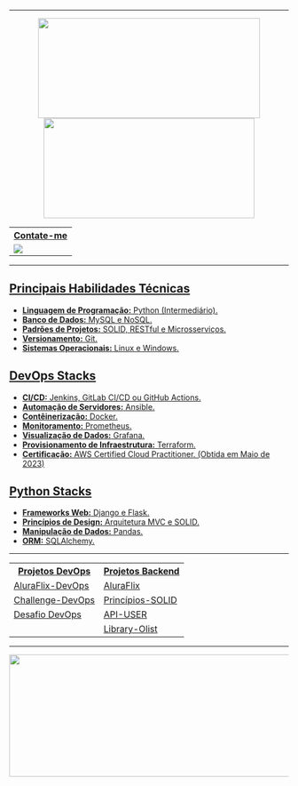 <hr>

<div align="center" class="stats-and-mostused">
	<a href="https://github.com/MatheuslFavaretto">
  	<img height="180em" width="400em" src="https://github-readme-stats.vercel.app/api?username=MatheuslFavaretto&show_icons=true&theme=dark&include_all_commits=true&count_private=true"/>
   	<!-- Most used programming languages -->
  	<img height="180em" width="380em" src="https://github-readme-stats.vercel.app/api/top-langs/?username=MatheuslFavaretto&layout=compact&langs_count=10&theme=dark"/>
</div>

<div align="center" class="contact">
	<table>
		<tr><th>Contate-me</th></tr>
		<tr>
			<td>
			<a target="_blank" href="https://www.linkedin.com/in/matfavaretto22/">
 			<img src="https://img.shields.io/badge/-LinkedIn-%230077B5?style=for-the-badge&logo=linkedin&logoColor=white">
			</td>
		</tr>
	</table>
</div>

<hr>

## Principais Habilidades Técnicas
- **Linguagem de Programação:** Python (Intermediário). <!-- Conhecimentos Consideráveis -->
- **Banco de Dados:** MySQL e NoSQL. <!-- Bancos de dados com os quais estou habituado; SGBDs não são considerados -->
- **Padrões de Projetos:** SOLID, RESTful e Microsserviços. <!-- Padrões de Projetos praticados -->
- **Versionamento:** Git. <!-- Controle de Versão de Código -->
- **Sistemas Operacionais:** Linux e Windows. <!-- Sistemas operacionais com os quais estou habituado -->

## DevOps Stacks 
- **CI/CD:** Jenkins, GitLab CI/CD ou GitHub Actions. <!-- Ferramentas com as quais estou habituado -->
- **Automação de Servidores:** Ansible. <!-- Ferramenta de automação de servidores preferida -->
- **Contêinerização:** Docker. <!-- Criação de contêineres para aplicações -->
- **Monitoramento:** Prometheus. <!-- Ferramenta de monitoramento que possuo mais prática -->
- **Visualização de Dados:** Grafana. <!-- Criação de Dashboards -->
- **Provisionamento de Infraestrutura:** Terraform. <!-- Ferramenta que possuo mais prática para provisionar ambientes na nuvem -->
- **Certificação:** AWS Certified Cloud Practitioner. (Obtida em Maio de 2023) <!-- Certificação obtida -->

## Python Stacks 
- **Frameworks Web:** Django e Flask. <!-- Frameworks web com os quais tenho prática -->
- **Princípios de Design:** Arquitetura MVC e SOLID. <!-- Princípios de projeto que busco seguir -->
- **Manipulação de Dados:** Pandas. <!-- Biblioteca para manipulação e análise de dados em Python -->
- **ORM:** SQLAlchemy. <!-- ORM com o qual tenho mais prática -->

 
<hr>

<div align="center" class="projects">
	<table>
		<tr class="header">
			<th>Projetos DevOps</th>
			<th>Projetos Backend</th>
		</tr>
		<tr class="column1">
			<td><a href="https://github.com/MatheuslFavaretto/Challenge_DevOps">AluraFlix-DevOps</a> <!-- entrar no repositório --></td>
			<td><a href="https://github.com/MatheuslFavaretto/Challenge_Backend">AluraFlix</a> <!-- link para o seu projeto Backend --></td>
		<tr class="column2">
  			<td><a href="https://github.com/MatheuslFavaretto/Challenge_DevOps-2">Challenge-DevOps</a> <!-- Challenger DevOps Alura--></td>
			<td><a href="https://github.com/MatheuslFavaretto/GitSOLID">Princípios-SOLID</a> <!-- link para o seu projeto Backend --></td>
		<tr class="column3">
			<td><a href="https://github.com/MatheuslFavaretto/devops-project">Desafio DevOps</a> <!-- Desafio de automação de um sistema em docker-compose --></td>
			<td><a href="https://github.com/MatheuslFavaretto/api-user">API-USER</a>
		<tr class="column4">
  			<td><a href=""></a> </td>
			<td><a href="https://github.com/MatheuslFavaretto/library-olist">Library-Olist</a> 
		</tr>
	</table>
</div>



<hr>


<div align="center" class="day-streak">
	<a href="https://github.com/MatheuslFavaretto"> 
   	<img height="220em" width="800em" src="https://streak-stats.demolab.com?user=MatheuslFavaretto&theme=dark"/>
</div>
